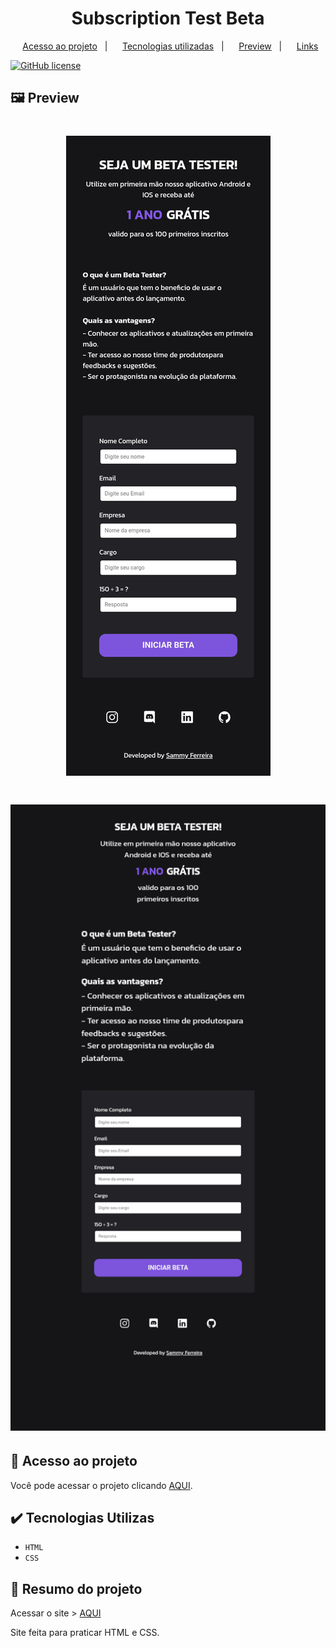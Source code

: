 <h1 align="center"> Subscription Test Beta </h1>

 <p align="center"> 
    <a href="#-acesso-ao-projeto">Acesso ao projeto</a>&nbsp;&nbsp;&nbsp;|&nbsp;&nbsp;&nbsp; 
    <a href="#-tecnologias-utilizadas">Tecnologias utilizadas</a>&nbsp;&nbsp;&nbsp;|&nbsp;&nbsp;&nbsp;
    <a href="#-preview">Preview</a>&nbsp;&nbsp;&nbsp;|&nbsp;&nbsp;&nbsp;  
    <a href="#-links">Links</a> 
  </p>
  
  <p align="center">
  
  [![GitHub license](https://img.shields.io/github/license/Naereen/StrapDown.js.svg)](https://github.com/Naereen/StrapDown.js/blob/master/LICENSE)
  
  </p>
  
  ## 🖼️ Preview
  
  <h1 align="center">
  <img alt="Mobile" src="./screenshots/mobile.png" />
  </h1>

  <h1 align="center">
  <img alt="Desktop" src="./screenshots/desktop.png" />
  </h1>
  
  ## 📁 Acesso ao projeto
  
  Você pode acessar o projeto clicando [AQUI](https://github.com/Sammyferreira1/ProjectSubscriptionBeta).
  
  ## ✔️ Tecnologias Utilizas
  
 - ``HTML`` 
 - ``CSS`` 

  ## 🧾 Resumo do projeto
  
  Acessar o site >  [AQUI](https://sammyferreira1.github.io/ProjectSubscriptionBeta/)
  
  Site feita para praticar HTML e CSS.